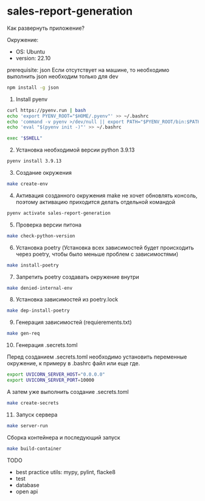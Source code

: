 # sales-report-generation

Как развернуть приложение?

Окружение:
- OS: Ubuntu
- version: 22.10

prerequisite: json
Если отсутствует на машине, то необходимо выполнить
json необходим только для dev
```bash 
npm install -g json
```


1. Install pyenv
```bash
curl https://pyenv.run | bash
echo 'export PYENV_ROOT="$HOME/.pyenv"' >> ~/.bashrc
echo 'command -v pyenv >/dev/null || export PATH="$PYENV_ROOT/bin:$PATH"' >> ~/.bashrc
echo 'eval "$(pyenv init -)"' >> ~/.bashrc

exec "$SHELL"
```

2. Установка необходимой версии python 3.9.13
```bash
pyenv install 3.9.13
```

3. Создание окружения 
```bash
make create-env
```

4. Активация созданного окружения
make не хочет обновлять консоль, поэтому активацию
приходится делать отдельной командой
```bash
pyenv activate sales-report-generation 
```

5. Проверка версии питона
```bash 
make check-python-version
```

6. Установка poetry
   (Установка всех зависимостей будет происходить через poetry,
чтобы было меньше проблем с зависимостями)
```bash
make install-poetry
```

7. Запретить poetry создавать окружение внутри
```bash
make denied-internal-env
```

8. Установка зависимостей из poetry.lock
```bash
make dep-install-poetry
```

9. Генерация зависимостей (requierements.txt)
```bash
make gen-req
```

10. Генерация .secrets.toml

Перед созданием .secrets.toml необходимо установить переменные
окружение, к примеру в .bashrc файл или еще где.
```bash
export UVICORN_SERVER_HOST="0.0.0.0"
export UVICORN_SERVER_PORT=10000
```
А затем уже выполнить создание .secrets.toml
```bash
make create-secrets
```

11. Запуск серверa
```bash
make server-run
```

Сборка контейнера и последующий запуск
```bash
make build-container
```

TODO
- best practice utils: mypy, pylint, flacke8
- test
- database
- open api